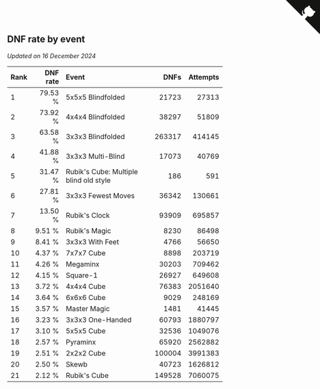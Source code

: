 ## DNF rate by event

*Updated on 16 December 2024*

| Rank | DNF rate | Event | DNFs | Attempts |
| :--- | ---: | :--- | ---: | ---: |
| 1 | 79.53 % | 5x5x5 Blindfolded | 21723 | 27313 |
| 2 | 73.92 % | 4x4x4 Blindfolded | 38297 | 51809 |
| 3 | 63.58 % | 3x3x3 Blindfolded | 263317 | 414145 |
| 4 | 41.88 % | 3x3x3 Multi-Blind | 17073 | 40769 |
| 5 | 31.47 % | Rubik's Cube: Multiple blind old style | 186 | 591 |
| 6 | 27.81 % | 3x3x3 Fewest Moves | 36342 | 130661 |
| 7 | 13.50 % | Rubik's Clock | 93909 | 695857 |
| 8 | 9.51 % | Rubik's Magic | 8230 | 86498 |
| 9 | 8.41 % | 3x3x3 With Feet | 4766 | 56650 |
| 10 | 4.37 % | 7x7x7 Cube | 8898 | 203719 |
| 11 | 4.26 % | Megaminx | 30203 | 709462 |
| 12 | 4.15 % | Square-1 | 26927 | 649608 |
| 13 | 3.72 % | 4x4x4 Cube | 76383 | 2051640 |
| 14 | 3.64 % | 6x6x6 Cube | 9029 | 248169 |
| 15 | 3.57 % | Master Magic | 1481 | 41445 |
| 16 | 3.23 % | 3x3x3 One-Handed | 60793 | 1880797 |
| 17 | 3.10 % | 5x5x5 Cube | 32536 | 1049076 |
| 18 | 2.57 % | Pyraminx | 65920 | 2562882 |
| 19 | 2.51 % | 2x2x2 Cube | 100004 | 3991383 |
| 20 | 2.50 % | Skewb | 40723 | 1626812 |
| 21 | 2.12 % | Rubik's Cube | 149528 | 7060075 |


<a href="https://github.com/JustinTimeCuber/wca_statistics" class="github-corner" aria-label="View source on Github"><svg width="80" height="80" viewBox="0 0 250 250" style="fill:#151513; color:#fff; position: absolute; top: 0; border: 0; right: 0;" aria-hidden="true"><path d="M0,0 L115,115 L130,115 L142,142 L250,250 L250,0 Z"></path><path d="M128.3,109.0 C113.8,99.7 119.0,89.6 119.0,89.6 C122.0,82.7 120.5,78.6 120.5,78.6 C119.2,72.0 123.4,76.3 123.4,76.3 C127.3,80.9 125.5,87.3 125.5,87.3 C122.9,97.6 130.6,101.9 134.4,103.2" fill="currentColor" style="transform-origin: 130px 106px;" class="octo-arm"></path><path d="M115.0,115.0 C114.9,115.1 118.7,116.5 119.8,115.4 L133.7,101.6 C136.9,99.2 139.9,98.4 142.2,98.6 C133.8,88.0 127.5,74.4 143.8,58.0 C148.5,53.4 154.0,51.2 159.7,51.0 C160.3,49.4 163.2,43.6 171.4,40.1 C171.4,40.1 176.1,42.5 178.8,56.2 C183.1,58.6 187.2,61.8 190.9,65.4 C194.5,69.0 197.7,73.2 200.1,77.6 C213.8,80.2 216.3,84.9 216.3,84.9 C212.7,93.1 206.9,96.0 205.4,96.6 C205.1,102.4 203.0,107.8 198.3,112.5 C181.9,128.9 168.3,122.5 157.7,114.1 C157.9,116.9 156.7,120.9 152.7,124.9 L141.0,136.5 C139.8,137.7 141.6,141.9 141.8,141.8 Z" fill="currentColor" class="octo-body"></path></svg></a><style>.github-corner:hover .octo-arm{animation:octocat-wave 560ms ease-in-out}@keyframes octocat-wave{0%,100%{transform:rotate(0)}20%,60%{transform:rotate(-25deg)}40%,80%{transform:rotate(10deg)}}@media (max-width:500px){.github-corner:hover .octo-arm{animation:none}.github-corner .octo-arm{animation:octocat-wave 560ms ease-in-out}}</style>
